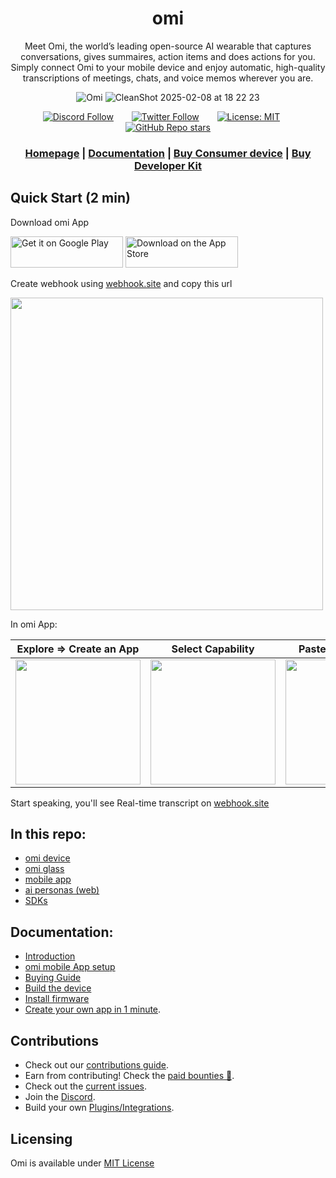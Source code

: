 <div align="center">

# **omi**

Meet Omi, the world’s leading open-source AI wearable that captures conversations, gives summaires, action items and does actions for you. Simply connect Omi to your mobile device and enjoy automatic, high-quality
transcriptions of meetings, chats, and voice memos wherever you are.

![Omi](https://github.com/user-attachments/assets/834d3fdb-31b5-4f22-ae35-da3d2b9a8f59)
![CleanShot 2025-02-08 at 18 22 23](https://github.com/user-attachments/assets/7a658366-9e02-4057-bde5-a510e1f0217a)


[![Discord Follow](https://dcbadge.vercel.app/api/server/ZutWMTJnwA?style=flat)](https://discord.gg/ACa4FDwJCA) &ensp;&ensp;&ensp;
[![Twitter Follow](https://img.shields.io/twitter/follow/kodjima33)](https://x.com/kodjima33) &ensp;&ensp;&ensp;
[![License: MIT](https://img.shields.io/badge/License-MIT-yellow.svg)](https://opensource.org/licenses/MIT)&ensp;&ensp;&ensp;
[![GitHub Repo stars](https://img.shields.io/github/stars/BasedHardware/Omi)](https://github.com/BasedHardware/Omi)

<h3>

[Homepage](https://omi.me/) | [Documentation](https://docs.omi.me/) | [Buy Consumer device](https://www.omi.me/cart/50230946562340:1) | [Buy Developer Kit](https://www.omi.me/products/omi-dev-kit-2)

</h3>



</div>

[//]: # (## Features)

[//]: # ()

[//]: # (- **Real-Time AI Audio Processing**: Leverage powerful on-device AI capabilities for real-time audio analysis.)

[//]: # (- **Low-powered Bluetooth**: Capture audio for 24h+ on a small button battery)

[//]: # (- **Open-Source Software**: Access and contribute to the pin's software stack, designed with openness and community collaboration in mind.)

[//]: # (- **Wearable Design**: Experience unparalleled convenience with ergonomic and lightweight design, perfect for everyday wear.)

## Quick Start (2 min)
Download omi App

[<img src='https://upload.wikimedia.org/wikipedia/commons/7/78/Google_Play_Store_badge_EN.svg' alt='Get it on Google Play' height="50px" width="180px">](https://play.google.com/store/apps/details?id=com.friend.ios)
[<img src='https://upload.wikimedia.org/wikipedia/commons/3/3c/Download_on_the_App_Store_Badge.svg' alt="Download on the App Store" height="50px" width="180px">](https://apps.apple.com/us/app/friend-ai-wearable/id6502156163)



Create webhook using [webhook.site](https://webhook.site) and copy this url 

<img src="https://github.com/user-attachments/assets/083a6ec4-4694-4c7a-843a-4a1a0c254453" width="500">

In omi App:

| Explore => Create an App  | Select Capability  | Paste Webhook URL | Install App 
| ------------- | ------------- | ------------- | ------------- | 
| <img src="https://github.com/user-attachments/assets/31809b81-7de2-4381-b5fc-5c9714972211" width="200">  |<img src="https://github.com/user-attachments/assets/59cfbe8e-7e3b-437f-81f7-25eb50ccdd7d" width="200">| <img src="https://github.com/user-attachments/assets/3d864ee8-555f-4ded-b4db-87ff78128323" width = "200">  | <img src="https://github.com/user-attachments/assets/58cf6da6-e245-415e-92e7-dc1f46583cfc" width="200">| 

Start speaking, you'll see Real-time transcript on [webhook.site ](https://webhook.site)







## In this repo:

- [omi device](https://github.com/BasedHardware/omi/tree/main/omi)
- [omi glass](https://github.com/BasedHardware/omi/tree/main/omiGlass)
- [mobile app](https://github.com/BasedHardware/omi/tree/main/app)
- [ai personas (web)](https://github.com/BasedHardware/omi/tree/main/personas-open-source)
- [SDKs](sdks)

## Documentation:

- [Introduction](https://docs.omi.me/)
- [omi mobile App setup](https://docs.omi.me/docs/developer/AppSetup)
- [Buying Guide](https://docs.omi.me/docs/assembly/Buying_Guide/)
- [Build the device](https://docs.omi.me/docs/assembly/Build_the_device/)
- [Install firmware](https://docs.omi.me/docs/get_started/Flash_device/)
- [Create your own app in 1 minute](https://docs.omi.me/docs/developer/apps/Introduction).


## Contributions

* Check out our [contributions guide](https://docs.omi.me/docs/developer/Contribution/).
* Earn from contributing! Check the [paid bounties 🤑](https://omi.me/bounties).
* Check out the [current issues](https://github.com/BasedHardware/Omi/issues).
* Join the [Discord](https://discord.gg/ACa4FDwJCA).
* Build your own [Plugins/Integrations](https://docs.omi.me/docs/developer/apps/Introduction).

[//]: # (## More links:)

[//]: # ()

[//]: # (- [Contributing]&#40;https://docs.omi.me/docs/developer/Contribution/&#41;)

[//]: # (- [Support]&#40;https://docs.omi.me/docs/info/Support/;)

[//]: # (- [BLE Protocol]&#40;https://docs.omi.me/docs/developer/Protocol/&#41;)

[//]: # (- [Plugins]&#40;https://docs.omi.me/docs/developer/Plugins/&#41;)

## Licensing

Omi is available under <a href="https://github.com/BasedHardware/omi/blob/main/LICENSE">MIT License</a>
